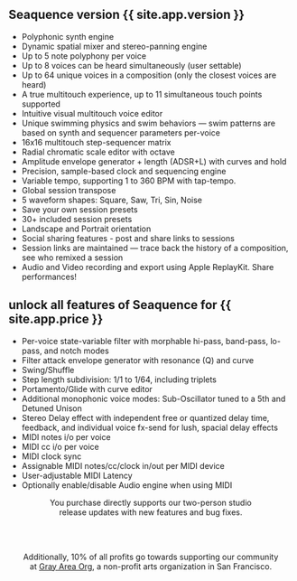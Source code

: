 
<div class="featurelist">

## Seaquence version {{ site.app.version }}

  - Polyphonic synth engine
  - Dynamic spatial mixer and stereo-panning engine
  - Up to 5 note polyphony per voice
  - Up to 8 voices can be heard simultaneously (user settable)
  - Up to 64 unique voices in a composition (only the closest voices are heard)
  - A true multitouch experience, up to 11 simultaneous touch points supported
  - Intuitive visual multitouch voice editor
  - Unique swimming physics and swim behaviors — swim patterns are based on synth and sequencer parameters per-voice
  - 16x16 multitouch step-sequencer matrix
  - Radial chromatic scale editor with octave
  - Amplitude envelope generator + length (ADSR+L) with curves and hold
  - Precision, sample-based clock and sequencing engine
  - Variable tempo, supporting 1 to 360 BPM with tap-tempo.
  - Global session transpose
  - 5 waveform shapes: Square, Saw, Tri, Sin, Noise
  - Save your own session presets
  - 30+ included session presets
  - Landscape and Portrait orientation
  - Social sharing features - post and share links to sessions
  - Session links are maintained — trace back the history of a composition, see who remixed a session
  - Audio and Video recording and export using Apple ReplayKit. Share performances!

## unlock all features of Seaquence for {{ site.app.price }}

  - Per-voice state-variable filter with morphable hi-pass, band-pass, lo-pass, and notch modes
  - Filter attack envelope generator with resonance (Q) and curve
  - Swing/Shuffle
  - Step length subdivision: 1/1 to 1/64, including triplets
  - Portamento/Glide with curve editor
  - Additional monophonic voice modes: Sub-Oscillator tuned to a 5th and Detuned Unison
  - Stereo Delay effect with independent free or quantized delay time, feedback, and individual voice fx-send for lush, spacial delay effects
  - MIDI notes i/o per voice
  - MIDI cc i/o per voice
  - MIDI clock sync
  - Assignable MIDI notes/cc/clock in/out per MIDI device
  - User-adjustable MIDI Latency
  - Optionally enable/disable Audio engine when using MIDI

</div>

<center>

You purchase directly supports our two-person studio<br/> release updates with new features and bug fixes.

<br /><br />

Additionally, 10% of all profits go towards supporting our community
<br />
at <a href="http://grayarea.org/">Gray Area Org</a>, a non-profit arts organization in San Francisco.

</center>